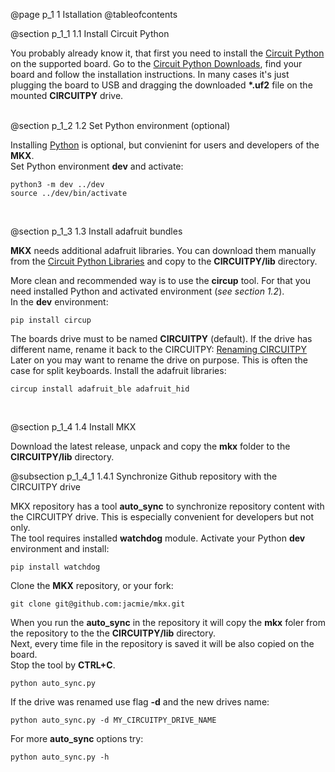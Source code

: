 @page p_1 1 Istallation
@tableofcontents

@section p_1_1 1.1 Install Circuit Python

You probably already know it, that first you need to install the [Circuit Python](https://circuitpython.org/) on the supported board. Go to the [Circuit Python Downloads](https://circuitpython.org/downloads), find your board and follow the installation instructions. In many cases it's just plugging the board to USB and dragging the downloaded <b>*.uf2</b> file on the mounted **CIRCUITPY** drive.  
<br>

@section p_1_2 1.2 Set Python environment (optional)

Installing [Python](https://www.python.org/) is optional, but convienint for users and developers of the **MKX**.  
Set Python environment **dev** and activate:

```
python3 -m dev ../dev
source ../dev/bin/activate
```
<br>

@section p_1_3 1.3 Install adafruit bundles

**MKX** needs additional adafruit libraries. You can download them manually from the [Circuit Python Libraries](https://circuitpython.org/libraries) and copy to the **CIRCUITPY/lib** directory.  

More clean and recommended way is to use the **circup** tool. For that you need installed Python and activated environment (<i>see section 1.2</i>).  
In the **dev** environment:
```
pip install circup
```

The boards drive must to be named **CIRCUITPY** (default).
If the drive has different name, rename it back to the CIRCUITPY:
[Renaming CIRCUITPY](https://learn.adafruit.com/welcome-to-circuitpython/renaming-circuitpy)  
Later on you may want to rename the drive on purpose. 
This is often the case for split keyboards. 
Install the adafruit libraries:

```
circup install adafruit_ble adafruit_hid
```
<br>

@section p_1_4  1.4 Install MKX

Download the latest release, unpack and copy the **mkx** folder to the **CIRCUITPY/lib** directory.  

@subsection p_1_4_1  1.4.1 Synchronize Github repository with the CIRCUITPY drive

MKX repository has a tool **auto_sync** to synchronize repository content with the CIRCUITPY drive. 
This is especially convenient for developers but not only.  
The tool requires installed **watchdog** module. Activate your Python **dev** environment and install:

```
pip install watchdog
```

Clone the **MKX** repository, or your fork:

```
git clone git@github.com:jacmie/mkx.git
```

When you run the **auto_sync** in the repository it will copy the **mkx** foler from the repository to the the **CIRCUITPY/lib** directory.  
Next, every time file in the repository is saved it will be also copied on the board.  
Stop the tool by **CTRL+C**.

```
python auto_sync.py
```

If the drive was renamed use flag **-d** and the new drives name:

```
python auto_sync.py -d MY_CIRCUITPY_DRIVE_NAME
```

For more **auto_sync** options try:

```
python auto_sync.py -h
```
